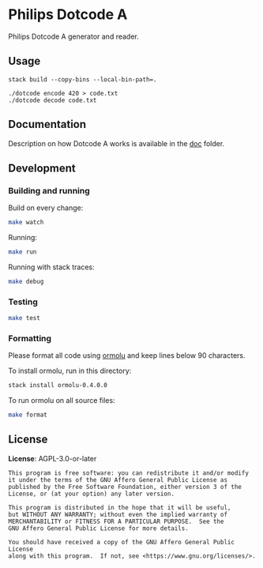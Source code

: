 # Philips Dotcode A

Philips Dotcode A generator and reader.

## Usage

```shell
stack build --copy-bins --local-bin-path=.

./dotcode encode 420 > code.txt
./dotcode decode code.txt
```

## Documentation

Description on how Dotcode A works is available in the [doc](doc/) folder.

## Development

### Building and running

Build on every change:

```sh
make watch
```

Running:

```sh
make run
```

Running with stack traces:

```sh
make debug
```

### Testing

```sh
make test
```

### Formatting

Please format all code using [ormolu](https://github.com/tweag/ormolu) and keep lines below 90 characters.

To install ormolu, run in this directory:
```bash
stack install ormolu-0.4.0.0
```

To run ormolu on all source files:
```bash
make format
```

## License

**License**:  AGPL-3.0-or-later

```
This program is free software: you can redistribute it and/or modify
it under the terms of the GNU Affero General Public License as
published by the Free Software Foundation, either version 3 of the
License, or (at your option) any later version.

This program is distributed in the hope that it will be useful,
but WITHOUT ANY WARRANTY; without even the implied warranty of
MERCHANTABILITY or FITNESS FOR A PARTICULAR PURPOSE.  See the
GNU Affero General Public License for more details.

You should have received a copy of the GNU Affero General Public License
along with this program.  If not, see <https://www.gnu.org/licenses/>.
```
